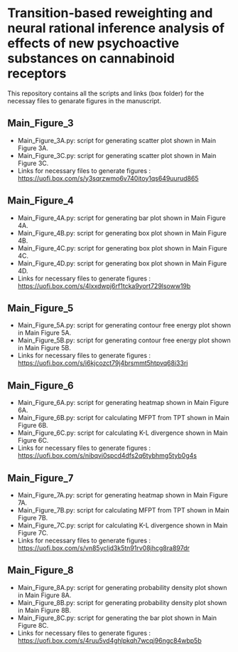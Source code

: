 # Transition-based reweighting and neural rational inference analysis of effects of new psychoactive substances on cannabinoid receptors

This repository contains all the scripts and links (box folder) for the necessay files to genarate figures in the manuscript.

## Main_Figure_3
- Main_Figure_3A.py: script for generating scatter plot shown in Main Figure 3A. 
- Main_Figure_3C.py: script for generating scatter plot shown in Main Figure 3C. 
- Links for necessary files to generate figures : https://uofi.box.com/s/y3sqrzwmo6v740itoy1qs649uurud865


## Main_Figure_4
- Main_Figure_4A.py: script for generating bar plot shown in Main Figure 4A.
- Main_Figure_4B.py: script for generating box plot shown in Main Figure 4B.
- Main_Figure_4C.py: script for generating box plot shown in Main Figure 4C.
- Main_Figure_4D.py: script for generating box plot shown in Main Figure 4D.
- Links for necessary files to generate figures : https://uofi.box.com/s/4lxxdwpj6rf1tcka9yort729lsoww19b

## Main_Figure_5
- Main_Figure_5A.py: script for generating contour free energy plot shown in Main Figure 5A. 
- Main_Figure_5B.py: script for generating contour free energy plot shown in Main Figure 5B. 
- Links for necessary files to generate figures : https://uofi.box.com/s/i6kjcozct79j4brsmmt5htpvq68i33ri

## Main_Figure_6
- Main_Figure_6A.py: script for generating heatmap shown in Main Figure 6A. 
- Main_Figure_6B.py: script for calculating MFPT from TPT shown in Main Figure 6B.
- Main_Figure_6C.py: script for calculating K-L divergence shown in Main Figure 6C.
- Links for necessary files to generate figures : https://uofi.box.com/s/nibqvi0spcd4dfs2q6tybhmg5tyb0g4s

## Main_Figure_7
- Main_Figure_7A.py: script for generating heatmap shown in Main Figure 7A. 
- Main_Figure_7B.py: script for calculating MFPT from TPT shown in Main Figure 7B.
- Main_Figure_7C.py: script for calculating K-L divergence shown in Main Figure 7C.
- Links for necessary files to generate figures : https://uofi.box.com/s/vn85ycljd3k5tn91rv08jhcg8ra897dr

## Main_Figure_8
- Main_Figure_8A.py: script for generating probability density plot shown in Main Figure 8A. 
- Main_Figure_8B.py: script for generating probability density plot shown in Main Figure 8B.
- Main_Figure_8C.py: script for generating the bar plot shown in Main Figure 8C.
- Links for necessary files to generate figures : https://uofi.box.com/s/4ruu5vd4ghlpkqh7wcqj96ngc84wbp5b
